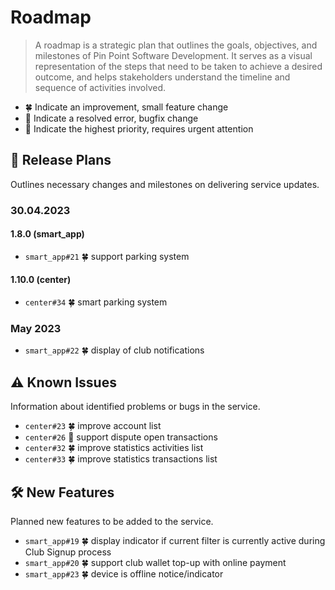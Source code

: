 # Roadmap

> A roadmap is a strategic plan that outlines the goals, objectives, and milestones of Pin Point Software Development. It serves as a visual representation of the steps that need to be taken to achieve a desired outcome, and helps stakeholders understand the timeline and sequence of activities involved.

- 🍀 Indicate an improvement, small feature change
- 🐞 Indicate a resolved error, bugfix change
- 🚨 Indicate the highest priority, requires urgent attention

## 🚧 Release Plans

Outlines necessary changes and milestones on delivering service updates.

### 30.04.2023

#### 1.8.0 (smart_app)

- `smart_app#21` 🍀 support parking system

#### 1.10.0 (center)

- `center#34` 🍀 smart parking system

### May 2023

- `smart_app#22` 🍀 display of club notifications

## ⚠️ Known Issues

Information about identified problems or bugs in the service.

- `center#23` 🍀 improve account list
- `center#26` 🐞 support dispute open transactions
- `center#32` 🍀 improve statistics activities list
- `center#33` 🍀 improve statistics transactions list

## 🛠️ New Features

Planned new features to be added to the service.

- `smart_app#19` 🍀 display indicator if current filter is currently active during Club Signup process
- `smart_app#20` 🍀 support club wallet top-up with online payment
- `smart_app#23` 🍀 device is offline notice/indicator